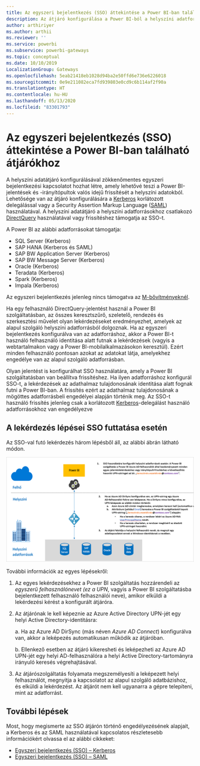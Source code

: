 ```yaml
---
title: Az egyszeri bejelentkezés (SSO) áttekintése a Power BI-ban található átjárókhoz
description: Az átjáró konfigurálása a Power BI-ból a helyszíni adatforrásokba történő egyszeri bejelentkezés (SSO) engedélyezéséhez.
author: arthiriyer
ms.author: arthii
ms.reviewer: ''
ms.service: powerbi
ms.subservice: powerbi-gateways
ms.topic: conceptual
ms.date: 10/10/2019
LocalizationGroup: Gateways
ms.openlocfilehash: 5eab21418eb1028d94ba2e50ffd6e736e6226018
ms.sourcegitcommit: 0e9e211082eca7fd939803e0cd9c6b114af2f90a
ms.translationtype: HT
ms.contentlocale: hu-HU
ms.lasthandoff: 05/13/2020
ms.locfileid: "83301793"
---
```

# <a name="overview-of-single-sign-on-sso-for-gateways-in-power-bi"></a>Az egyszeri bejelentkezés (SSO) áttekintése a Power BI-ban található átjárókhoz

A helyszíni adatátjáró konfigurálásával zökkenőmentes egyszeri bejelentkezési kapcsolatot hozhat létre, amely lehetővé teszi a Power BI-jelentések és -irányítópultok valós idejű frissítését a helyszíni adatokból. Lehetősége van az átjáró konfigurálására a [Kerberos](service-gateway-sso-kerberos.md) korlátozott delegálással vagy a Security Assertion Markup Language ([SAML](service-gateway-sso-saml.md)) használatával. A helyszíni adatátjáró a helyszíni adatforrásokhoz csatlakozó [DirectQuery](desktop-directquery-about.md) használatával vagy frissítéshez támogatja az SSO-t. 

A Power BI az alábbi adatforrásokat támogatja:

* SQL Server (Kerberos)
* SAP HANA (Kerberos és SAML)
* SAP BW Application Server (Kerberos)
* SAP BW Message Server (Kerberos) 
* Oracle (Kerberos) 
* Teradata (Kerberos)
* Spark (Kerberos)
* Impala (Kerberos)

Az egyszeri bejelentkezés jelenleg nincs támogatva az [M-bővítményeknél](https://github.com/microsoft/DataConnectors/blob/master/docs/m-extensions.md).

Ha egy felhasználó DirectQuery-jelentést használ a Power BI szolgáltatásban, az összes keresztszűrő, szeletelő, rendezés és szerkesztési művelet olyan lekérdezéseket eredményezhet, amelyek az alapul szolgáló helyszíni adatforrásból dolgoznak. Ha az egyszeri bejelentkezés konfigurálva van az adatforráshoz, akkor a Power BI-t használó felhasználó identitása alatt futnak a lekérdezések (vagyis a webtartalmakon vagy a Power BI-mobilalkalmazásokon keresztül). Ezért minden felhasználó pontosan azokat az adatokat látja, amelyekhez engedélye van az alapul szolgáló adatforrásban. 

Olyan jelentést is konfigurálhat SSO használatára, amely a Power BI szolgáltatásban van beállítva frissítéshez. Ha ilyen adatforráshoz konfigurál SSO-t, a lekérdezések az adathalmaz tulajdonosának identitása alatt fognak futni a Power BI-ban. A frissítés ezért az adathalmaz tulajdonosának a mögöttes adatforrásbeli engedélyei alapján történik meg. Az SSO-t használó frissítés jelenleg csak a korlátozott [Kerberos](service-gateway-sso-kerberos.md)-delegálást használó adatforrásokhoz van engedélyezve 

## <a name="query-steps-when-running-sso"></a>A lekérdezés lépései SSO futtatása esetén

Az SSO-val futó lekérdezés három lépésből áll, az alábbi ábrán látható módon.

![Az SSO-lekérdezés lépései](media/service-gateway-sso-overview/sso-query-steps.png)

További információk az egyes lépésekről:

1. Az egyes lekérdezésekhez a Power BI szolgáltatás hozzárendeli az *egyszerű felhasználónevet (ez a UPN*, vagyis a Power BI szolgáltatásba bejelentkezett felhasználó felhasználói neve), amikor elküldi a lekérdezési kérést a konfigurált átjáróra.

2. Az átjárónak le kell képeznie az Azure Active Directory UPN-jét egy helyi Active Directory-identitásra:

   a. Ha az Azure AD DirSync (más néven *Azure AD Connect*) konfigurálva van, akkor a leképezés automatikusan működik az átjáróban.

   b.  Ellenkező esetben az átjáró kikeresheti és leképezheti az Azure AD UPN-jét egy helyi AD-felhasználóra a helyi Active Directory-tartományra irányuló keresés végrehajtásával.

3. Az átjárószolgáltatás folyamata megszemélyesíti a leképezett helyi felhasználót, megnyitja a kapcsolatot az alapul szolgáló adatbázishoz, és elküldi a lekérdezést. Az átjárót nem kell ugyanarra a gépre telepíteni, mint az adatforrást.

## <a name="next-steps"></a>További lépések

Most, hogy megismerte az SSO átjárón történő engedélyezésének alapjait, a Kerberos és az SAML használatával kapcsolatos részletesebb információkért olvassa el az alábbi cikkeket:

* [Egyszeri bejelentkezés (SSO) – Kerberos](service-gateway-sso-kerberos.md)
* [Egyszeri bejelentkezés (SSO) – SAML](service-gateway-sso-saml.md)
